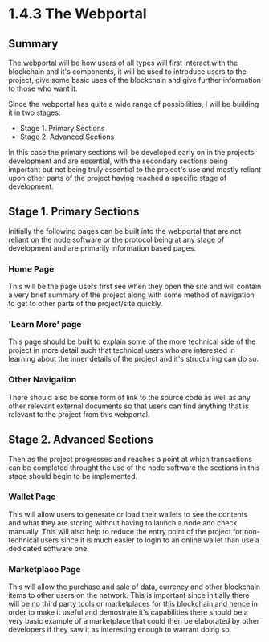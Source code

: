 # 1.4.3 The Webportal

## Summary

The webportal will be how users of all types will first interact with the blockchain and it's components, it will be used to introduce users to the project, give some basic uses of the blockchain and give further information to those who want it.

Since the webportal has quite a wide range of possibilities, I will be building it in two stages:

* Stage 1. Primary Sections
* Stage 2. Advanced Sections

In this case the primary sections will be developed early on in the projects development and are essential, with the secondary sections being important but not being truly essential to the project's use and mostly reliant upon other parts of the project having reached a specific stage of development.

##

## Stage 1. Primary Sections

Initially the following pages can be built into the webportal that are not reliant on the node software or the protocol being at any stage of development and are primarily information based pages.

### Home Page

This will be the page users first see when they open the site and will contain a very brief summary of the project along with some method of navigation to get to other parts of the project/site quickly.

### 'Learn More' page

This page should be built to explain some of the more technical side of the project in more detail such that technical users who are interested in learning about the inner details of the project and it's structuring can do so.

### Other Navigation

There should also be some form of link to the source code as well as any other relevant external documents so that users can find anything that is relevant to the project from this webportal.

##

## Stage 2. Advanced Sections

Then as the project progresses and reaches a point at which transactions can be completed throught the use of the node software the sections in this stage should begin to be implemented.

### Wallet Page

This will allow users to generate or load their wallets to see the contents and what they are storing without having to launch a node and check manually. This will also help to reduce the entry point of the project for non-technical users since it is much easier to login to an online wallet than use a dedicated software one.

### Marketplace Page

This will allow the purchase and sale of data, currency and other blockchain items to other users on the network. This is important since initially there will be no third party tools or marketplaces for this blockchain and hence in order to make it useful and demostrate it's capabilities there should be a very basic example of a marketplace that could then be elaborated by other developers if they saw it as interesting enough to warrant doing so.
